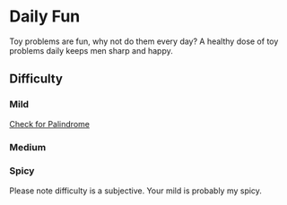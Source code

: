<h1>Daily Fun</h1>
Toy problems are fun, why not do them every day? 
A healthy dose of toy problems daily keeps men sharp and happy. 

<h2>Difficulty</h2>

<h3>Mild</h3>
<a href="/Check_for_Palindromes.js" target="_blank">Check for Palindrome </a>

<h3>Medium</h3>

<h3>Spicy</h3>

Please note difficulty is a subjective. Your mild is probably my spicy.
